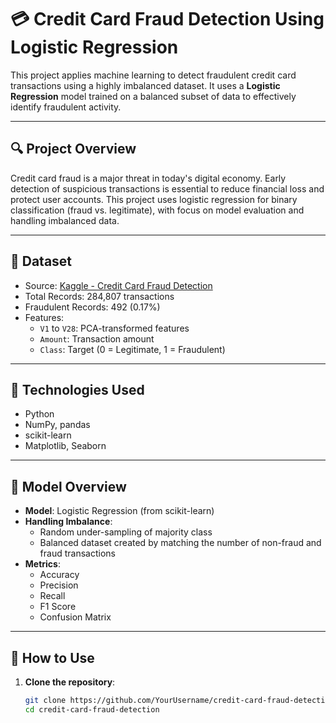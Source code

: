 # 💳 Credit Card Fraud Detection Using Logistic Regression

This project applies machine learning to detect fraudulent credit card transactions using a highly imbalanced dataset. It uses a **Logistic Regression** model trained on a balanced subset of data to effectively identify fraudulent activity.

---

## 🔍 Project Overview

Credit card fraud is a major threat in today's digital economy. Early detection of suspicious transactions is essential to reduce financial loss and protect user accounts. This project uses logistic regression for binary classification (fraud vs. legitimate), with focus on model evaluation and handling imbalanced data.

---

## 📂 Dataset

- Source: [Kaggle - Credit Card Fraud Detection](https://www.kaggle.com/mlg-ulb/creditcardfraud)
- Total Records: 284,807 transactions
- Fraudulent Records: 492 (0.17%)
- Features:
  - `V1` to `V28`: PCA-transformed features
  - `Amount`: Transaction amount
  - `Class`: Target (0 = Legitimate, 1 = Fraudulent)

---

## 🧰 Technologies Used

- Python  
- NumPy, pandas  
- scikit-learn  
- Matplotlib, Seaborn  

---

## 🧠 Model Overview

- **Model**: Logistic Regression (from scikit-learn)
- **Handling Imbalance**:
  - Random under-sampling of majority class
  - Balanced dataset created by matching the number of non-fraud and fraud transactions
- **Metrics**:
  - Accuracy
  - Precision
  - Recall
  - F1 Score
  - Confusion Matrix

---

## 🚀 How to Use

1. **Clone the repository**:
   ```bash
   git clone https://github.com/YourUsername/credit-card-fraud-detection.git
   cd credit-card-fraud-detection

